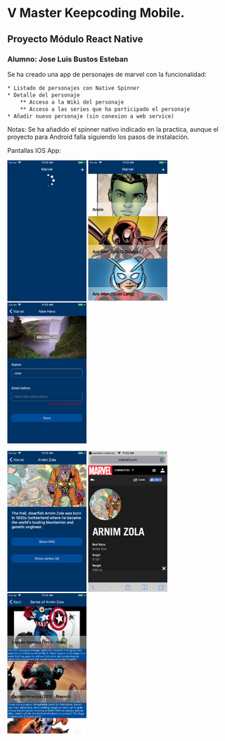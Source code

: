 # V Master Keepcoding Mobile.
## Proyecto Módulo React Native
### Alumno: Jose Luis Bustos Esteban

Se ha creado una app de personajes de marvel con la funcionalidad:

    * Listado de personajes con Native Spinner
    * Detalle del personaje
        ** Acceso a la Wiki del personaje
        ** Acceso a las series que ha participado el personaje
    * Añadir nuevo personaje (sin conexion a web service)

Notas: Se ha añadido el spinner nativo indicado en la practica, aunque el proyecto para Android falla siguiendo los pasos de instalación.


Pantallas IOS App:

<img src="https://github.com/joselbe1976/reactNativeMarvelApp/blob/develop/screens/1-load.png" width="180"/> <img src="https://github.com/joselbe1976/reactNativeMarvelApp/blob/develop/screens/2-listado.png" width="180"/> <img src="https://github.com/joselbe1976/reactNativeMarvelApp/blob/develop/screens/3-new.png" width="180"/> 

<img src="https://github.com/joselbe1976/reactNativeMarvelApp/blob/develop/screens/4-detalle.png" width="180"/> <img src="https://github.com/joselbe1976/reactNativeMarvelApp/blob/develop/screens/5-wiki.png" width="180"/> <img src="https://github.com/joselbe1976/reactNativeMarvelApp/blob/develop/screens/6.series.png" width="180"/> 

